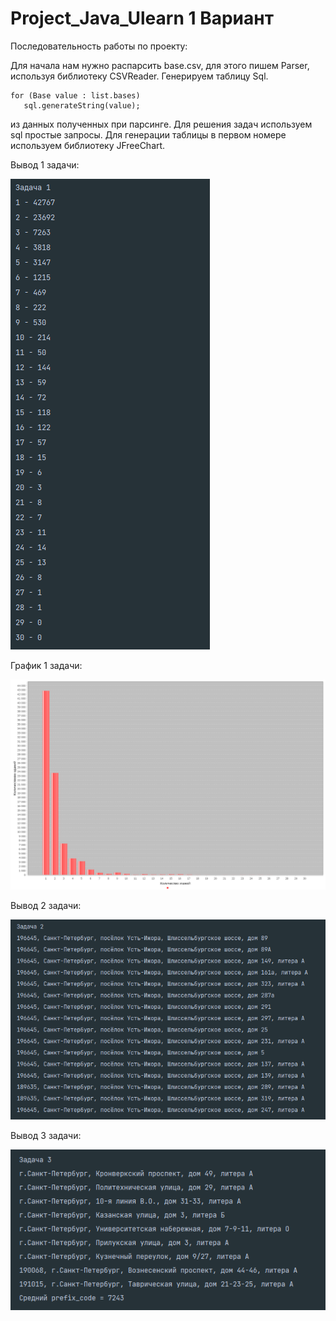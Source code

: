 # Project_Java_Ulearn 1 Вариант 
Последовательность работы по проекту:

Для начала нам нужно распарсить base.csv, для этого пишем Parser, используя библиотеку CSVReader.
Генерируем таблицу  Sql. 
  
  ```
for (Base value : list.bases)
     sql.generateString(value);
 ```
из данных полученных при парсинге. Для решения задач используем sql простые запросы. Для генерации таблицы в первом номере используем библиотеку JFreeChart.

Вывод 1 задачи:

![a](https://github.com/Markelowww/Project_Java_Ulearn/blob/main/First.png)

График 1 задачи:

![a](https://github.com/Markelowww/Project_Java_Ulearn/blob/master/graphic.png)

Вывод 2 задачи:

![a](https://github.com/Markelowww/Project_Java_Ulearn/blob/master/Second.png)

Вывод 3 задачи:

![a](https://github.com/Markelowww/Project_Java_Ulearn/blob/master/Third.png)
